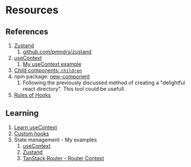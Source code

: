 # Resources

## References

1. [Zustand](https://zustand.docs.pmnd.rs/getting-started/introduction)
   1. [github.com/pmndrs/zustand](https://github.com/pmndrs/zustand)
2. [useContext](https://react.dev/reference/react/useContext)
   1. [My useContext example](https://gist.github.com/cph-mtnl/8baa7f4d61b53597320d9494509d6a1c)
3. [Child components: `children`](https://react.dev/learn/passing-props-to-a-component#passing-jsx-as-children)
4. npm package: [new-component](https://www.npmjs.com/package/new-component)
   1. Following the previously discussed method of creating a "delightful react directory". This tool could be usefull.
5. [Rules of Hooks](https://react.dev/reference/rules/rules-of-hooks)

## Learning

1. [Learn useContext](https://react.dev/reference/react/useContext)
2. [Custom hooks](https://react.dev/learn/reusing-logic-with-custom-hooks)
3. State management - My examples
   1. [useContext](https://gist.github.com/cph-mtnl/8baa7f4d61b53597320d9494509d6a1c)
   2. [Zustand](https://gist.github.com/cph-mtnl/bd3a33b19aa5951f2eda79e349f162cc)
   3. [TanStack Router - Router Context](https://gist.github.com/cph-mtnl/ef8328cdae46bad769734fa24571d701)
